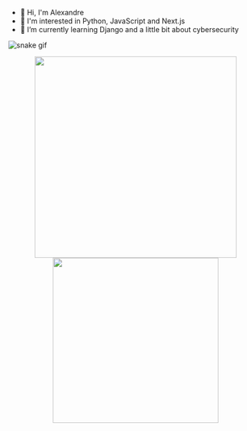 - 👋 Hi, I'm Alexandre
- 👀 I'm interested in Python, JavaScript and Next.js
- 🌱 I’m currently learning Django and a little bit about cybersecurity

![snake gif](https://github.com/Zander404/Zander404/blob/output/github-contribution-grid-snake.svg)
 <div align="center">
    <a href="https://github.com/Zander404">
    <img width="400rem" align="center"src="https://github-readme-stats.vercel.app/api?username=Zander404&show_icons=true&theme=monokai&hide=prs&include_all_commits=true&count_private=true&hide_border=true&custom_title=My GitHub Stats"/>
    <img width="328rem" align="center" src="https://github-readme-stats.vercel.app/api/top-langs/?username=Zander404&layout=compact&langs_count=6&theme=monokai&hide_border=true"/>
  </div>



